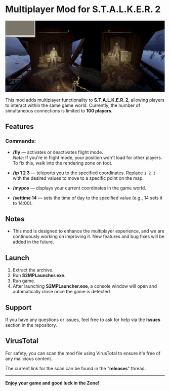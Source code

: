 # Multiplayer Mod for S.T.A.L.K.E.R. 2

![mp](mp.png)

This mod adds multiplayer functionality to **S.T.A.L.K.E.R. 2**, allowing players to interact within the same game world. Currently, the number of simultaneous connections is limited to **100 players**.

## Features

### Commands:

- **/fly** — activates or deactivates flight mode.  
  *Note*: If you're in flight mode, your position won't load for other players. To fix this, walk into the rendering zone on foot.

- **/tp 1 2 3** — teleports you to the specified coordinates. Replace `1 2 3` with the desired values to move to a specific point on the map.

- **/mypos** — displays your current coordinates in the game world.

- **/settime 14** — sets the time of day to the specified value (e.g., 14 sets it to 14:00).

## Notes

- This mod is designed to enhance the multiplayer experience, and we are continuously working on improving it. New features and bug fixes will be added in the future.

## Launch

1. Extract the archive.
2. Run **S2MPLauncher.exe**.
3. Run game.
4. After launching **S2MPLauncher.exe**, a console window will open and automatically close once the game is detected.

## Support

If you have any questions or issues, feel free to ask for help via the **Issues** section in the repository.

## VirusTotal

For safety, you can scan the mod file using VirusTotal to ensure it's free of any malicious content.

The current link for the scan can be found in the "**releases**" thread.

---

**Enjoy your game and good luck in the Zone!**
